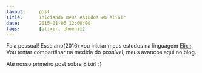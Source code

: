 ```yaml
---
layout:     post
title:      Iniciando meus estudos em elixir
date:       2015-01-06 12:00:00
tags:       [elixir, phoenix]
---
```


Fala pessoal! Esse ano(2016) vou iniciar meus estudos na linguagem [Elixir](http://elixir-lang.org/).
Vou tentar compartilhar na medida do possível, meus avanços aqui no blog.

Até nosso primeiro post sobre Elixir! :)
